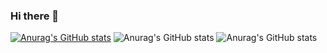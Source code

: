 ### Hi there 👋
[![Anurag's GitHub stats](https://github-readme-stats.vercel.app/api?username=tatsuya2145)](https://github.com/anuraghazra/github-readme-stats)
![Anurag's GitHub stats](https://github-readme-stats.vercel.app/api?username=tatsuya2145&hide=contribs,prs)
![Anurag's GitHub stats](https://github-readme-stats.vercel.app/api?username=tatsuya2145&show_icons=true)
<!--
**tatsuya2145/tatsuya2145** is a ✨ _special_ ✨ repository because its `README.md` (this file) appears on your GitHub profile.

Here are some ideas to get you started:

- 🔭 I’m currently working on ...
- 🌱 I’m currently learning ...
- 👯 I’m looking to collaborate on ...
- 🤔 I’m looking for help with ...
- 💬 Ask me about ...
- 📫 How to reach me: ...
- 😄 Pronouns: ...
- ⚡ Fun fact: ...
-->
